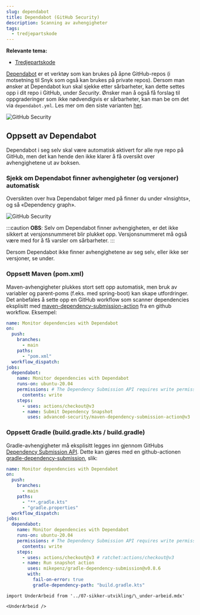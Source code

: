 ```yaml
---
slug: dependabot
title: Dependabot (GitHub Security)
description: Scanning av avhengigheter
tags:
  - tredjepartskode
---
```


**Relevante tema:**

- [Tredjepartskode](../sikker-utvikling/tredjepartskode)

[Dependabot](https://github.com/dependabot) er et verktøy som kan brukes på åpne GitHub-repos (i motsetning til Snyk som også kan brukes på private repos). Dersom man ønsker at Dependabot kun skal sjekke etter sårbarheter, kan dette settes opp i dit repo i GitHub, under _Security_. Ønsker man å også få forslag til oppgraderinger som ikke nødvendigvis er sårbarheter, kan man be om det via `dependabot.yml`. Les mer om den siste varianten [her](https://docs.github.com/en/code-security/supply-chain-security/keeping-your-dependencies-updated-automatically/enabling-and-disabling-dependabot-version-updates).

![GitHub Security](/img/dependabot.png "GitHub Security")

## Oppsett av Dependabot

Dependabot i seg selv skal være automatisk aktivert for alle nye repo på GitHub, men det kan hende den ikke klarer å få oversikt over avhengighetene ut av boksen.

### Sjekk om Dependabot finner avhengigheter (og versjoner) automatisk

Oversikten over hva Dependabot følger med på finner du under «Insights», og så «Dependency graph».

![GitHub Security](/img/dependabot-dependencies.png "«Insights» -> «Dependency Graph» for å se hva Dependabot har oppdaget")

:::caution
**OBS**: Selv om Dependabot finner avhengigheten, er det ikke sikkert at versjonsnummeret blir plukket opp. Versjonsnummeret må også være med for å få varsler om sårbarheter.
:::

Dersom Dependabot ikke finner avhengighetene av seg selv, eller ikke ser versjoner, se under.

### Oppsett Maven (pom.xml)

Maven-avhengigheter plukkes stort sett opp automatisk, men bruk av variabler og parent-poms (f.eks. med spring-boot) kan skape utfordringer.
Det anbefales å sette opp en GitHub workflow som scanner dependencies eksplisitt med [maven-dependency-submission-action](https://github.com/marketplace/actions/maven-dependency-tree-dependency-submission) fra en github workflow. Eksempel:

```yaml
name: Monitor dependencies with Dependabot
on:
  push:
    branches:
      - main
    paths:
      - "pom.xml"
  workflow_dispatch:
jobs:
  dependabot:
    name: Monitor dependencies with Dependabot
    runs-on: ubuntu-20.04
    permissions: # The Dependency Submission API requires write permission
      contents: write
    steps:
      - uses: actions/checkout@v3
      - name: Submit Dependency Snapshot
        uses: advanced-security/maven-dependency-submission-action@v3
```

### Oppsett Gradle (build.gradle.kts / build.gradle)

Gradle-avhengigheter må eksplisitt legges inn gjennom GitHubs [Dependency Submission API](https://docs.github.com/en/code-security/supply-chain-security/understanding-your-software-supply-chain/using-the-dependency-submission-api). Dette kan gjøres med en github-actionen [gradle-dependency-submission](https://github.com/marketplace/actions/gradle-dependency-submission), slik:

```yaml
name: Monitor dependencies with Dependabot
on:
  push:
    branches:
      - main
    paths:
      - "**.gradle.kts"
      - "gradle.properties"
  workflow_dispatch:
jobs:
  dependabot:
    name: Monitor dependencies with Dependabot
    runs-on: ubuntu-20.04
    permissions: # The Dependency Submission API requires write permission
      contents: write
    steps:
      - uses: actions/checkout@v3 # ratchet:actions/checkout@v3
      - name: Run snapshot action
        uses: mikepenz/gradle-dependency-submission@v0.8.6
        with:
          fail-on-error: true
          gradle-dependency-path: "build.gradle.kts"
```

```mdx-code-block
import UnderArbeid from '../07-sikker-utvikling/\_under-arbeid.mdx'

<UnderArbeid />
```
